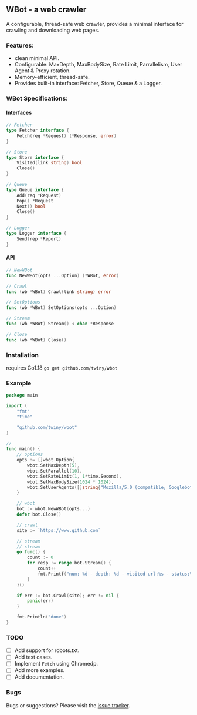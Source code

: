 ## WBot - a web crawler

A configurable, thread-safe web crawler, provides a minimal interface for crawling and downloading web pages.

### Features:
- clean minimal API.
- Configurable: MaxDepth, MaxBodySize, Rate Limit, Parrallelism,  User Agent & Proxy rotation.
- Memory-efficient, thread-safe.
- Provides built-in interface: Fetcher, Store, Queue & a Logger.

### WBot Specifications:

#### Interfaces
```go
// Fetcher
type Fetcher interface {
	Fetch(req *Request) (*Response, error)
}

// Store
type Store interface {
	Visited(link string) bool
	Close()
}

// Queue
type Queue interface {
	Add(req *Request)
	Pop() *Request
	Next() bool
	Close()
}

// Logger
type Logger interface {
	Send(rep *Report)
}
```

#### API
```go
// NewWBot
func NewWBot(opts ...Option) (*WBot, error)

// Crawl
func (wb *WBot) Crawl(link string) error

// SetOptions
func (wb *WBot) SetOptions(opts ...Option)

// Stream
func (wb *WBot) Stream() <-chan *Response

// Close
func (wb *WBot) Close() 
```

### Installation
requires Go1.18
`go get github.com/twiny/wbot`

### Example
```go
package main

import (
	"fmt"
	"time"

	"github.com/twiny/wbot"
)

//
func main() {
	// options
	opts := []wbot.Option{
		wbot.SetMaxDepth(5),
		wbot.SetParallel(10),
		wbot.SetRateLimit(1, 1*time.Second),
		wbot.SetMaxBodySize(1024 * 1024),
		wbot.SetUserAgents([]string{"Mozilla/5.0 (compatible; Googlebot/2.1; +http://www.google.com/bot.html)"}),
	}

	// wbot
	bot := wbot.NewWBot(opts...)
	defer bot.Close()

	// crawl
	site := `https://www.github.com`

	// stream
	// stream
	go func() {
		count := 0
		for resp := range bot.Stream() {
			count++
			fmt.Printf("num: %d - depth: %d - visited url:%s - status:%d - body len: %d\n", count, resp.Depth, resp.URL.String(), resp.Status, len(resp.Body))
		}
	}()

	if err := bot.Crawl(site); err != nil {
		panic(err)
	}

	fmt.Println("done")
}
```

### TODO
- [ ] Add support for robots.txt.
- [ ] Add test cases.
- [ ] Implement `Fetch` using Chromedp.
- [ ] Add more examples.
- [ ] Add documentation.

### Bugs
Bugs or suggestions? Please visit the [issue tracker](https://github.com/twiny/wbot/issues).
